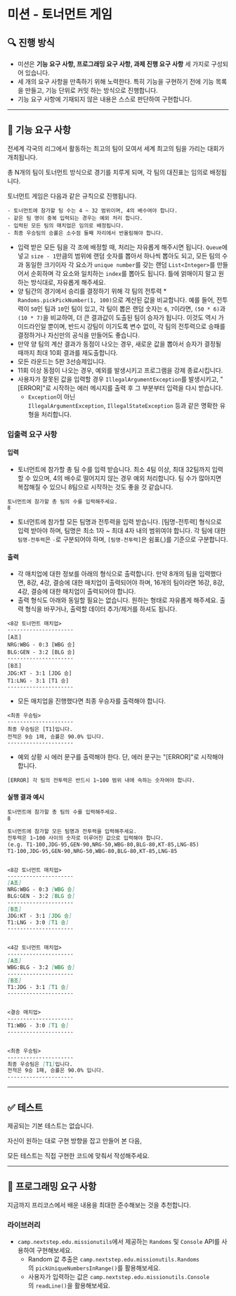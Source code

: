 # 미션 - 토너먼트 게임

## 🔍 진행 방식

- 미션은 **기능 요구 사항, 프로그래밍 요구 사항, 과제 진행 요구 사항** 세 가지로 구성되어 있습니다.
- 세 개의 요구 사항을 만족하기 위해 노력한다. 특히 기능을 구현하기 전에 기능 목록을 만들고, 기능 단위로 커밋 하는 방식으로 진행합니다.
- 기능 요구 사항에 기재되지 않은 내용은 스스로 판단하여 구현합니다.

---

## 🚀 기능 요구 사항

전세계 각국의 리그에서 활동하는 최고의 팀이 모여서 세계 최고의 팀을 가리는 대회가 개최됩니다.

총 N개의 팀이 토너먼트 방식으로 경기를 치루게 되며, 각 팀의 대진표는 임의로 배정됩니다.

토너먼트 게임은 다음과 같은 규칙으로 진행됩니다.
```
- 토너먼트에 참가할 팀 수는 4 ~ 32 범위이며, 4의 배수여야 합니다.
- 같은 팀 명이 중복 입력되는 경우는 예외 처리 합니다.
- 입력된 모든 팀의 매치업은 임의로 배정됩니다.
- 최종 우승팀의 승률은 소수점 둘째 자리에서 반올림해야 합니다.
```

- 입력 받은 모든 팀을 각 조에 배정할 때, 처리는 자유롭게 해주시면 됩니다. `Queue`에 넣고 `size - 1`만큼의 범위에 랜덤 숫자를 뽑아서 하나씩 뽑아도 되고, 모든 팀의 수과 동일한 크기이자 각 요소가 `unique number`를 갖는 랜덤 `List<Integer>`를 만들어서 순회하며 각 요소와 일치하는 `index`를 뽑아도 됩니다. 틀에 얽매이지 말고 원하는 방식대로, 자유롭게 해주세요.
- 양 팀간의 경기에서 승리를 결정하기 위해 각 팀의 전투력 * `Randoms.pickPickNumber(1, 100)`으로 계산된 값을 비교합니다. 예를 들어, 전투력이 `50`인 팀과 `10`인 팀이 있고, 각 팀이 뽑은 랜덤 숫자는 `6`, `7`이라면, `(50 * 6)`과 `(10 * 7)`을 비교하여, 더 큰 결과값이 도출된 팀이 승자가 됩니다. 이것도 역시 가이드라인일 뿐이며, 반드시 강팀이 이기도록 변수 없이, 각 팀의 전투력으로 승패를 결정하거나 자신만의 공식을 만들어도 좋습니다.
- 만약 양 팀의 계산 결과가 동점이 나오는 경우, 새로운 값을 뽑아서 승자가 결정될 때까지 최대 10회 결과를 재도출합니다.
- 모든 라운드는 5판 3선승제입니다.
- 11회 이상 동점이 나오는 경우, 예외를 발생시키고 프로그램을 강제 종료시킵니다.
- 사용자가 잘못된 값을 입력할 경우 `IllegalArgumentException`를 발생시키고, "[ERROR]"로 시작하는 에러 메시지를 출력 후 그 부분부터 입력을 다시 받습니다.
    - `Exception`이 아닌 `IllegalArgumentException`, `IllegalStateException` 등과 같은 명확한 유형을 처리합니다.

### 입출력 요구 사항

#### 입력
- 토너먼트에  참가할 총 팀 수를 입력 받습니다. 최소 4팀 이상, 최대 32팀까지 입력할 수 있으며, 4의 배수로 떨어지지 않는 경우 예외 처리합니다. 팀 수가 많아지면 복잡해질 수 있으니 8팀으로 시작하는 것도 좋을 것 같습니다.
```
토너먼트에 참가할 총 팀의 수를 입력해주세요.
8
```

- 토너먼트에 참가할 모든 팀명과 전투력을 입력 받습니다. [팀명-전투력] 형식으로 입력 받아야 하며, 팀명은 최소 1자 ~ 최대 4자 내의 범위여야 합니다. 각 팀에 대한 `팀명-전투력`은 `-`로 구분되어야 하며, `[팀명-전투력]`은 쉼표(,)를 기준으로 구분합니다.

#### 출력

- 각 매치업에 대한 정보를 아래의 형식으로 출력합니다. 만약 8개의 팀을 입력했다면, 8강, 4강, 결승에 대한 매치업이 출력되어야 하며, 16개의 팀이라면 16강, 8강, 4강, 결승에 대한 매치업이 출력되어야 합니다.
- 출력 형식도 아래와 동일할 필요는 없습니다. 원하는 형태로 자유롭게 해주세요. 출력 형식을 바꾸거나, 출력할 데이터 추가/제거를 하셔도 됩니다.
```
<8강 토너먼트 매치업>
---------------------
[A조]
NRG:WBG - 0:3 [WBG 승]
BLG:GEN - 3:2 [BLG 승]
---------------------
[B조]
JDG:KT - 3:1 [JDG 승]
T1:LNG - 3:1 [T1 승]
---------------------
```

- 모든 매치업을 진행했다면 최종 우승자를 출력해야 합니다.
```
<최종 우승팀>
---------------------
최종 우승팀은 [T1]입니다.
전적은 9승 1패, 승률은 90.0% 입니다.
---------------------
```

- 예외 상황 시 에러 문구를 출력해야 한다. 단, 에러 문구는 "[ERROR]"로 시작해야 합니다.
```
[ERROR] 각 팀의 전투력은 반드시 1~100 범위 내에 속하는 숫자여야 합니다.
```

#### 실행 결과 예시

```md
토너먼트에 참가할 총 팀의 수를 입력해주세요.
8

토너먼트에 참가할 모든 팀명과 전투력을 입력해주세요.
전투력은 1~100 사이의 숫자로 이루어진 값으로 입력해야 합니다.
(e.g. T1-100,JDG-95,GEN-90,NRG-50,WBG-80,BLG-80,KT-85,LNG-85)
T1-100,JDG-95,GEN-90,NRG-50,WBG-80,BLG-80,KT-85,LNG-85


<8강 토너먼트 매치업>
---------------------
[A조]
NRG:WBG - 0:3 [WBG 승]
BLG:GEN - 3:2 [BLG 승]
---------------------
[B조]
JDG:KT - 3:1 [JDG 승]
T1:LNG - 3:0 [T1 승]
---------------------


<4강 토너먼트 매치업>
---------------------
[A조]
WBG:BLG - 3:2 [WBG 승]
---------------------
[B조]
T1:JDG - 3:1 [T1 승]
---------------------


<결승 매치업>
---------------------
T1:WBG - 3:0 [T1 승]
---------------------


<최종 우승팀>
---------------------
최종 우승팀은 [T1]입니다.
전적은 9승 1패, 승률은 90.0% 입니다.
---------------------
```

---

## ✅ 테스트

제공되는 기본 테스트는 없습니다.

자신이 원하는 대로 구현 방향을 잡고 만들어 본 다음,

모든 테스트는 직접 구현한 코드에 맞춰서 작성해주세요. 

---

## 🎯 프로그래밍 요구 사항

지금까지 프리코스에서 배운 내용을 최대한 준수해보는 것을 추천합니다. 

### 라이브러리

- `camp.nextstep.edu.missionutils`에서 제공하는 `Randoms` 및 `Console` API를 사용하여 구현해보세요.
    - Random 값 추출은 `camp.nextstep.edu.missionutils.Randoms`의 `pickUniqueNumbersInRange()`를 활용해보세요.
    - 사용자가 입력하는 값은 `camp.nextstep.edu.missionutils.Console`의 `readLine()`을 활용해보세요.
